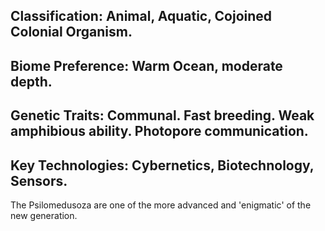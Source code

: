
## Classification: Animal, Aquatic, Cojoined Colonial Organism.

## Biome Preference: Warm Ocean, moderate depth.

## Genetic Traits: Communal. Fast breeding. Weak amphibious ability. Photopore communication.

## Key Technologies: Cybernetics, Biotechnology, Sensors.


The Psilomedusoza are one of the more advanced and 'enigmatic' of the new generation. 
